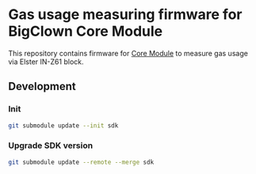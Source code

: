 # Gas usage measuring firmware for BigClown Core Module

This repository contains firmware for [Core Module](https://shop.bigclown.com/core-module) to measure gas usage via Elster IN-Z61 block.


## Development

### Init

```bash
git submodule update --init sdk

```

### Upgrade SDK version

```bash
git submodule update --remote --merge sdk
```
